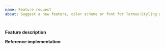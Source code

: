 ```yaml
---
name: Feature request
about: Suggest a new feature, color scheme or font for Termux:Styling application

---
```


<!--
IMPORTANT:

1. Support of Android 5.x - 6.x is finished.
2. Fill the template AFTER comments.
-->

**Feature description**
<!--
Describe the feature and why you want it.
-->

**Reference implementation**
<!--
When requesting fonts, please post a link to their TTF or OTF
files.
When requesting color scheme, post a link to its reference
implementation.
--